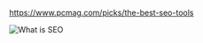 https://www.pcmag.com/picks/the-best-seo-tools

![What is SEO](https://user-images.githubusercontent.com/78242503/112766512-1051eb00-8fc7-11eb-9e6a-7f92e2738425.png)
